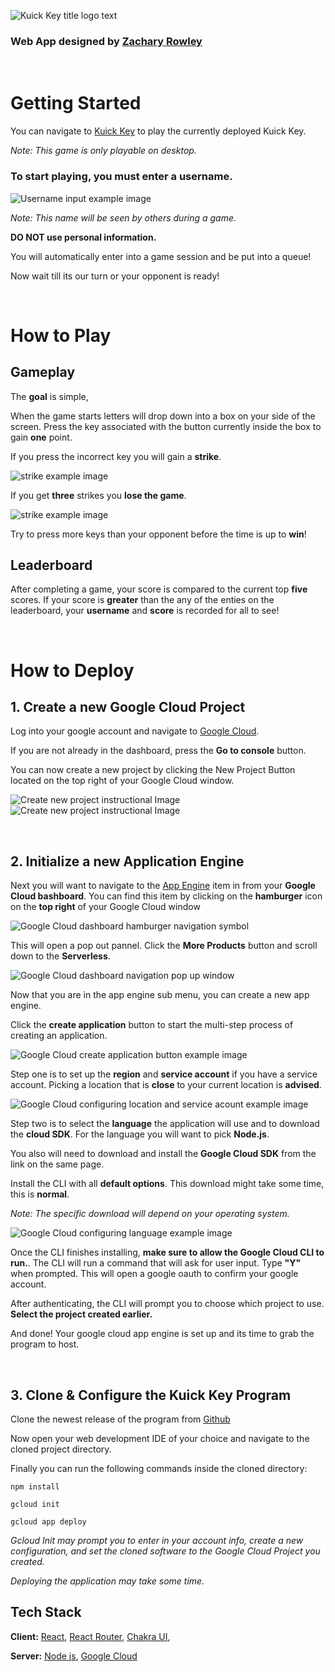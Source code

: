 ![Kuick Key title logo text](./public/README/kuick_Key_Title_Readme.png)

### Web App designed by [Zachary Rowley](https://www.portfolio2000.ca)

<br />

# Getting Started

You can navigate to [Kuick Key](kuick-key.ca) to play the currently deployed Kuick Key.

*Note: This game is only playable on desktop.*


### To start playing, you must enter a username.
![Username input example image](./public/README/example_Username.png)

*Note: This name will be seen by others during a game.*

**DO NOT use personal information.**

You will automatically enter into a game session and be put into a queue!

Now wait till its our turn or your opponent is ready!

<br />


# How to Play

## Gameplay

The **goal** is simple, 

When the game starts letters will drop down into a box on your side of the screen. Press the key associated with the button currently inside the box to gain **one** point.

If you press the incorrect key you will gain a **strike**. 

![strike example image](./public/README/example_Strikes_Empty.png)

If you get **three** strikes you **lose the game**.

![strike example image](./public/README/example_Strikes.png)

Try to press more keys than your opponent before the time is up to **win**!

## Leaderboard

After completing a game, your score is compared to the current top **five** scores. If your score is **greater** than the any of the enties on the leaderboard, your **username** and **score** is recorded for all to see!

<br />

# How to Deploy

## 1. Create a new Google Cloud Project

Log into your google account and navigate to [Google Cloud](https://cloud.google.com).

If you are not already in the dashboard, press the **Go to console** button.

You can now create a new project by clicking the New Project Button located on the top right of your Google Cloud window.

![Create new project instructional Image](./public/README/Installation_Steps/1newProject.png)
![Create new project instructional Image](./public/README/Installation_Steps/2newProject.png)

<br />

## 2. Initialize a new Application Engine

Next you will want to navigate to the [App Engine](https://console.cloud.google.com/appengine/start) item in from your **Google Cloud bashboard**. You can find this item by clicking on the **hamburger** icon on the **top right** of your Google Cloud window

![Google Cloud dashboard hamburger navigation symbol](./public/README/Installation_Steps/1findAppEngine.png)

This will open a pop out pannel. Click the **More Products** button and scroll down to the **Serverless**.

![Google Cloud dashboard navigation pop up window](./public/README/Installation_Steps/2findAppEngine.png)

Now that you are in the app engine sub menu, you can create a new app engine.

Click the **create application** button to start the multi-step process of creating an application.

![Google Cloud create application button example image ](./public/README/Installation_Steps/1appEngine.png)

Step one is to set up the **region** and **service account** if you have a service account. Picking a location that is **close** to your current location is **advised**.

![Google Cloud configuring location and service acount example image](./public/README/Installation_Steps/1configureApplication.png)


Step two is to select the **language** the application will use and to download the **cloud SDK**. For the language you will want to pick **Node.js**.

You also will need to download and install the **Google Cloud SDK** from the link on the same page. 

Install the CLI with all **default options**. This download might take some time, this is **normal**.

*Note: The specific download will depend on your operating system.*

![Google Cloud configuring language example image](./public/README/Installation_Steps/2configureApplication.png)

Once the CLI finishes installing, **make sure to allow the Google Cloud CLI to run.**. The CLI will run a command that will ask for user input. Type **"Y"** when prompted. This will open a google oauth to confirm your google account. 

After authenticating, the CLI will prompt you to choose which project to use. **Select the project created earlier.** 

And done! Your google cloud app engine is set up and its time to grab the program to host.

<br />

## 3. Clone & Configure the Kuick Key Program

Clone the newest release of the program from [Github](https://github.com/SabishiiMe/kuick-key.git)

Now open your web development IDE of your choice and navigate to the cloned project directory.

Finally you can run the following commands inside the cloned directory:

```
npm install

gcloud init

gcloud app deploy
```

*Gcloud Init may prompt you to enter in your account info, create a new configuration, and set the cloned software to the Google Cloud Project you created.*

*Deploying the application may take some time.*


## Tech Stack

**Client:** [React](https://react.dev), [React Router](https://reactrouter.com/en/main), [Chakra UI](https://chakra-ui.com), 

**Server:** [Node js](https://nodejs.org/en), [Google Cloud](https://cloud.google.com)